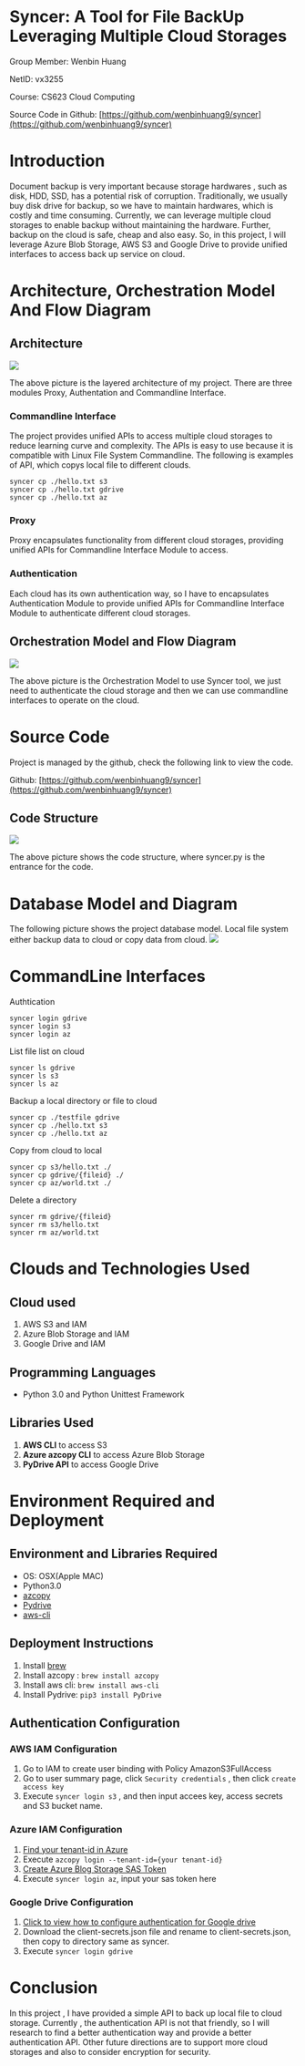 
# Syncer:  A Tool for File BackUp Leveraging Multiple Cloud Storages

Group Member: Wenbin Huang

NetID: vx3255

Course: CS623 Cloud Computing 

Source Code in Github: [https://github.com/wenbinhuang9/syncer](https://github.com/wenbinhuang9/syncer)

# Introduction 

Document backup is very important because storage hardwares , such as disk, HDD, SSD, has a potential risk of corruption. Traditionally, we usually buy disk drive for backup, so we have to maintain hardwares, which is costly and time consuming. Currently, we can leverage multiple cloud storages to enable backup without maintaining the hardware. Further, backup on the cloud is safe, cheap and also easy. So, in this project, I will leverage Azure Blob Storage, AWS S3 and Google Drive to provide unified interfaces to access back up service on cloud. 

# Architecture, Orchestration Model And Flow Diagram
 
## Architecture 

![](image/Screen%20Shot%202020-11-28%20at%207.48.22%20PM.png)

The above picture is the layered architecture of my project. There are three modules Proxy, Authentation and Commandline Interface. 

### Commandline Interface

The project provides unified APIs to access multiple cloud storages to reduce learning curve and complexity. The APIs is easy to use because it is compatible with Linux File System Commandline. The following is examples of API, which copys local file to different clouds. 

```shell
syncer cp ./hello.txt s3
syncer cp ./hello.txt gdrive
syncer cp ./hello.txt az
```

### Proxy 

Proxy encapsulates functionality from different cloud storages, providing unified APIs for Commandline Interface Module to access.

### Authentication 

Each cloud has its own authentication way, so I have to encapsulates Authentication Module to provide unified APIs for Commandline Interface Module to authenticate different cloud storages. 

## Orchestration Model and Flow Diagram

![](image/archestration_model_small.png)

The above picture is the Orchestration Model to use Syncer tool, we just need to authenticate the cloud storage and then we can use commandline interfaces to operate on the cloud. 


# Source Code 

Project is managed by the github, check the following link to view the code. 

Github: [https://github.com/wenbinhuang9/syncer](https://github.com/wenbinhuang9/syncer)

## Code Structure 
![](image/code_structure.png)

The above picture shows the code structure, where syncer.py is the entrance for the code. 

# Database Model and Diagram

The following picture shows the project database model. Local file system either backup data to cloud or copy data from cloud. 
![](image/database_model_small.png)


# CommandLine Interfaces 

Authtication
```
syncer login gdrive
syncer login s3
syncer login az
```
List file list on cloud
```
syncer ls gdrive
syncer ls s3
syncer ls az
```
Backup a local directory or file to cloud 
```
syncer cp ./testfile gdrive
syncer cp ./hello.txt s3
syncer cp ./hello.txt az
```
Copy from cloud to local 
```
syncer cp s3/hello.txt ./
syncer cp gdrive/{fileid} ./
syncer cp az/world.txt ./
```
Delete a directory  
```
syncer rm gdrive/{fileid}
syncer rm s3/hello.txt
syncer rm az/world.txt 
```

# Clouds and Technologies Used 

## Cloud used 
1. AWS S3 and IAM 
2. Azure Blob Storage and IAM
3. Google Drive and IAM 
   
## Programming Languages 

- Python 3.0 and Python Unittest Framework

## Libraries Used 
1. **AWS CLI** to access  S3 
2. **Azure azcopy CLI** to access Azure Blob Storage
3. **PyDrive API** to access Google Drive  


# Environment Required and Deployment 

## Environment and Libraries Required
- OS: OSX(Apple MAC)
- Python3.0 
- [azcopy](https://docs.microsoft.com/en-us/azure/storage/common/storage-ref-azcopy-copy) 
- [Pydrive](https://github.com/googleworkspace/PyDrive)
- [aws-cli](https://github.com/aws/aws-cli)


## Deployment Instructions

1. Install [brew](https://docs.brew.sh/Installation)
2. Install azcopy : `brew install azcopy`
3. Install aws cli: `brew install aws-cli`
4. Install Pydrive: `pip3 install PyDrive`


## Authentication Configuration 
### AWS IAM Configuration 

1. Go to IAM to create user binding with Policy AmazonS3FullAccess
2. Go to user summary page, click `Security credentials` , then click `create access key`
3. Execute `syncer login s3` , and then input accees key, access secrets and S3 bucket name. 

### Azure IAM Configuration 

1. [Find your tenant-id in Azure](https://stackoverflow.com/questions/26384034/how-to-get-the-azure-account-tenant-id) 
2. Execute `azcopy login --tenant-id={your tenant-id}`
3. [Create Azure Blog Storage SAS Token](https://adamtheautomator.com/azure-sas-token/)
4. Execute `syncer login az`, input your sas token here  

### Google Drive  Configuration 

1. [Click to view how to configure authentication for Google drive](https://pythonhosted.org/PyDrive/quickstart.html) 
2. Download the client-secrets.json file and rename to client-secrets.json, then copy to directory same as syncer. 
3. Execute `syncer login gdrive` 


# Conclusion 
In this project , I have provided a simple API to back up local file to cloud storage. Currently , the authentication API is not that friendly, so I will research to find a better authentication way and provide a better authentication API. Other future directions are to support more cloud storages and also to consider encryption for security. 
